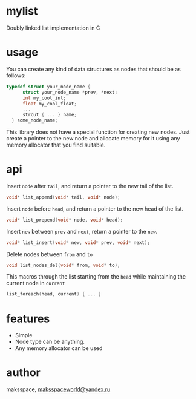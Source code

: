 # mylist
Doubly linked list implementation in C
# usage
You can create any kind of data structures as nodes that should be as follows:
 ```C
 typedef struct your_node_name {
       struct your_node_name *prev, *next;
       int my_cool_int;
       float my_cool_float;
       ...
       strcut { ... } name;
   } some_node_name;
 ```
This library does not have a special function for creating new nodes. Just create a pointer to the new node and allocate memory for it using any memory allocator that you find suitable.

# api
 Insert `node` after `tail`, and return a pointer to the new tail of the list.
 ```C
 void* list_append(void* tail, void* node);
 ```
 Insert `node` before `head`, and return a pointer to the new head of the list.
  ```C
void* list_prepend(void* node, void* head);
 ```
 Insert `new` between `prev` and `next`, return a pointer to the `new`.
 ```C
void* list_insert(void* new, void* prev, void* next);
 ```
 Delete nodes between `from` and `to`
 ```C
void list_nodes_del(void* from, void* to);
 ```
This macros through the list starting from the `head` while maintaining the current node in `current`
 ```C
list_foreach(head, current) { ... }
```
# features
- Simple
- Node type can be anything.
- Any memory allocator can be used

# author
maksspace, maksspaceworld@yandex.ru
